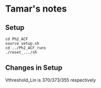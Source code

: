 # Tamar's notes

## Setup

```shell
cd Ph2_ACF
source setup.sh
cd ../Ph2_ACF_runs
./reset_.../sh
```
## Changes in Setup
Vthreshold_Lin is 370/373/355 respectively